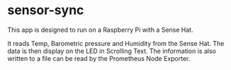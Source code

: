 # sensor-sync

This app is designed to run on a Raspberry Pi with a Sense Hat.

It reads Temp, Barometric pressure and Humidity from the Sense Hat.
The data is then display on the LED in Scrolling Text.
The information is also written to a file can be read by the Prometheus Node Exporter.
